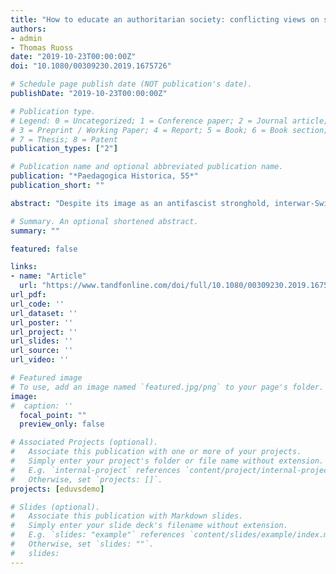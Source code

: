 ```yaml
---
title: "How to educate an authoritarian society: conflicting views on school reform for a fascist society in interwar Switzerland"
authors:
- admin
- Thomas Ruoss
date: "2019-10-23T00:00:00Z"
doi: "10.1080/00309230.2019.1675726"

# Schedule page publish date (NOT publication's date).
publishDate: "2019-10-23T00:00:00Z"

# Publication type.
# Legend: 0 = Uncategorized; 1 = Conference paper; 2 = Journal article;
# 3 = Preprint / Working Paper; 4 = Report; 5 = Book; 6 = Book section;
# 7 = Thesis; 8 = Patent
publication_types: ["2"]

# Publication name and optional abbreviated publication name.
publication: "*Paedagogica Historica, 55*"
publication_short: ""

abstract: "Despite its image as an antifascist stronghold, interwar-Switzerland hosted several fascist movements. So far, research has not remarked upon the extraordinarily strong involvement of educators in these groups. Exploiting Switzerland’s particular situation in this period, this paper aims to shed new light on the relationship between authoritarian politics and education. To this end, we analyse the educational writings by activists of the main Swiss fascist organisation Nationale Front (NF), between 1933 and 1938, asking what role they attributed schooling in bringing their societal vision about, as well as which reforms they proposed for schooling to conform to this role. We argue that Swiss interwar-fascists considered schooling a conservative institution that could not contribute to producing an authoritarian revolution, but had to be reformed thereafter. However, despite sharing a unified vision of the future fascist Volksgemeinschaft, NF activists did not agree on what kind of schools were needed to educate it. Swiss fascists never even came close to attaining the position of power needed to execute their ideas, and thus were never burdened by practical or institutional difficulties of government. Consequently, these results suggest that, despite its totalitarian aspiration, interwar European authoritarianism did not come with a clear educational vision."

# Summary. An optional shortened abstract.
summary: ""

featured: false

links:
- name: "Article"
  url: "https://www.tandfonline.com/doi/full/10.1080/00309230.2019.1675726?scroll=top&needAccess=true"
url_pdf: 
url_code: ''
url_dataset: ''
url_poster: ''
url_project: ''
url_slides: ''
url_source: ''
url_video: ''

# Featured image
# To use, add an image named `featured.jpg/png` to your page's folder. 
image:
#  caption: ''
  focal_point: ""
  preview_only: false

# Associated Projects (optional).
#   Associate this publication with one or more of your projects.
#   Simply enter your project's folder or file name without extension.
#   E.g. `internal-project` references `content/project/internal-project/index.md`.
#   Otherwise, set `projects: []`.
projects: [eduvsdemo]

# Slides (optional).
#   Associate this publication with Markdown slides.
#   Simply enter your slide deck's filename without extension.
#   E.g. `slides: "example"` references `content/slides/example/index.md`.
#   Otherwise, set `slides: ""`.
#   slides:
---
```


